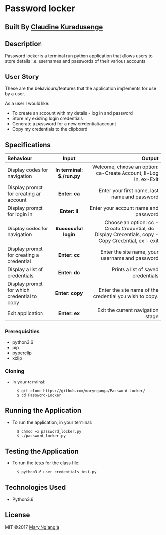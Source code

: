 # Password locker

## Built By [Claudine Kuradusenge](https://github.com/kclaudine/password-locker.git)

## Description

Password locker is a terminal run python application that allows users to store details i.e. usernames and passwords of their various accounts

## User Story

These are the behaviours/features that the application implements for use by a user.

As a user I would like:

* To create an account with my details - log in and password
* Store my existing login credentials
* Generate a password for a new credential/account
* Copy my credentials to the clipboard

## Specifications

| Behaviour | Input | Output |
| :---------------- | :---------------: | ------------------: |
| Display codes for navigation | **In terminal: $./run.py** | Welcome, choose an option: ca-Create Account, li-Log In, ex-Exit |
| Display prompt for creating an account | **Enter: ca** | Enter your first name, last name and password |
| Display prompt for login in | **Enter: li** | Enter your account name and password |
| Display codes for navigation | **Successful login** | Choose an option: cc - Create Credential, dc - Display Credentials, copy - Copy Credential, ex - exit |
| Display prompt for creating a credential | **Enter: cc** | Enter the site name, your username and password |
| Display a list of credentials | **Enter: dc** | Prints a list of saved credentials |
| Display prompt for which credential to copy | **Enter: copy** | Enter the site name of the credential you wish to copy. |
| Exit application | **Enter: ex** | Exit the current navigation stage |


### Prerequisities

* python3.6
* pip
* pyperclip
* xclip

### Cloning
* In your terminal:
        
        $ git clone https://github.com/marynganga/Password-Locker/
        $ cd Password-Locker

## Running the Application
* To run the application, in your terminal:

        $ chmod +x password_locker.py
        $ ./password_locker.py
        
## Testing the Application
* To run the tests for the class file:

        $ python3.6 user_credentials_test.py
        
## Technologies Used
* Python3.6

## License
MIT &copy;2017 [Mary Ng'ang'a](https://github.com/marynganga/)
